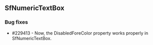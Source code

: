 ## SfNumericTextBox

### Bug fixes

* \#229413 - Now, the DisabledForeColor property works properly in SfNumericTextBox.